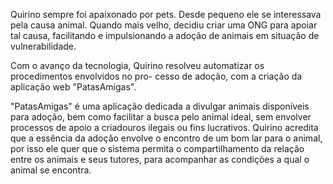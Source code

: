 Quirino sempre foi apaixonado por pets. Desde pequeno ele se interessava pela causa animal. Quando
mais velho, decidiu criar uma ONG para apoiar tal causa, facilitando e impulsionando a adoção de
animais em situação de vulnerabilidade.

Com o avanço da tecnologia, Quirino resolveu automatizar os procedimentos envolvidos no pro-
cesso de adoção, com a criação da aplicação web "PatasAmigas".

"PatasAmigas" é uma aplicação dedicada a divulgar animais disponíveis para adoção, bem como
facilitar a busca pelo animal ideal, sem envolver processos de apoio a criadouros ilegais ou fins
lucrativos.
Quirino acredita que a essência da adoção envolve o encontro de um bom lar para o animal, por
isso ele quer que o sistema permita o compartilhamento da relação entre os animais e seus tutores,
para acompanhar as condições a qual o animal se encontra.